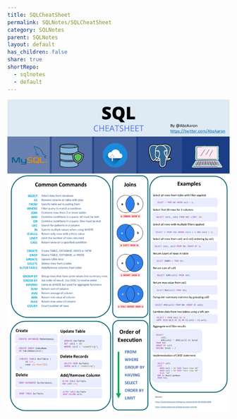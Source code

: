 ```yaml
---
title: SQLCheatSheet
permalink: SQLNotes/SQLCheatSheet
category: SQLNotes
parent: SQLNotes
layout: default
has_children: false
share: true
shortRepo:
  - sqlnotes
  - default
---
```


![CheatSheet.jpeg](..%2Fassets%2Fimages%2FCheatSheet.jpeg)
